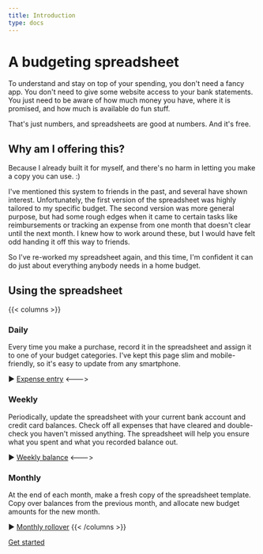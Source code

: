```yaml
---
title: Introduction
type: docs
---
```


# A budgeting spreadsheet

To understand and stay on top of your spending, you don't need a fancy app.
You don't need to give some website access to your bank statements.
You just need to be aware of how much money you have, where it is promised, and how much is available do fun stuff.

That's just numbers, and spreadsheets are good at numbers.
And it's free.

## Why am I offering this?

Because I already built it for myself, and there's no harm in letting you make a copy you can use. :)

I've mentioned this system to friends in the past, and several have shown interest.
Unfortunately, the first version of the spreadsheet was highly tailored to my specific budget.
The second version was more general purpose, but had some rough edges when it came to certain tasks like reimbursements or tracking an expense from one month that doesn't clear until the next month.
I knew how to work around these, but I would have felt odd handing it off this way to friends.

So I've re-worked my spreadsheet again, and this time, I'm confident it can do just about everything anybody needs in a home budget.

## Using the spreadsheet

{{< columns >}}
### Daily

Every time you make a purchase, record it in the spreadsheet and assign it to one of your budget categories.
I've kept this page slim and mobile-friendly, so it's easy to update from any smartphone.

► [Expense entry](/docs/usages/expense-entry)
<--->
### Weekly

Periodically, update the spreadsheet with your current bank account and credit card balances.
Check off all expenses that have cleared and double-check you haven't missed anything.
The spreadsheet will help you ensure what you spent and what you recorded balance out.

► [Weekly balance](/docs/usages/weekly-balance)
<--->
### Monthly

At the end of each month, make a fresh copy of the spreadsheet template.
Copy over balances from the previous month, and allocate new budget amounts for the new month.

► [Monthly rollover](/docs/usages/monthly-rollover)
{{< /columns >}}

<a href="/docs/usage/initial-setup" class="action-button">Get started</a>
